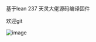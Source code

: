 基于lean 237 天灵大佬源码编译固件

欢迎git

![image](https://github.com/user-attachments/assets/f421cd11-1f52-4a10-b0d2-1c8f88593d9d)
